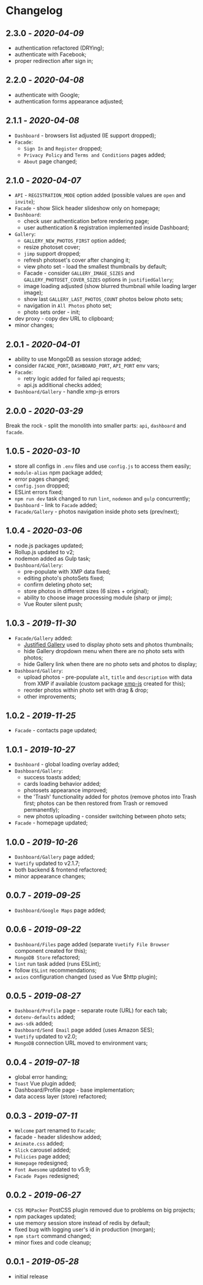 # Changelog

## **2.3.0** - *2020-04-09*
* authentication refactored (DRYing);
* authenticate with Facebook;
* proper redirection after sign in;

## **2.2.0** - *2020-04-08*
* authenticate with Google;
* authentication forms appearance adjusted;

## **2.1.1** - *2020-04-08*
* `Dashboard` - browsers list adjusted (IE support dropped);
* `Facade`:
    * `Sign In` and `Register` dropped;
    * `Privacy Policy` and `Terms and Conditions` pages added;
    * `About` page changed;

## **2.1.0** - *2020-04-07*
* `API` - `REGISTRATION_MODE` option added (possible values are `open` and `invite`);
* `Facade` - show Slick header slideshow only on homepage;
* `Dashboard`:
    * check user authentication before rendering page;
    * user authentication & registration implemented inside Dashboard;
* `Gallery`:
    * `GALLERY_NEW_PHOTOS_FIRST` option added;
    * resize photoset cover;
    * `jimp` support dropped;
    * refresh photoset's cover after changing it;
    * view photo set - load the smallest thumbnails by default;
    * Facade - consider `GALLERY_IMAGE_SIZES` and `GALLERY_PHOTOSET_COVER_SIZES` options in `justifiedGallery`;
    * image loading adjusted (show blurred thumbnail while loading larger image);
    * show last `GALLERY_LAST_PHOTOS_COUNT` photos below photo sets;
    * navigation in `All Photos` photo set;
    * photo sets order - init;
* dev proxy - copy dev URL to clipboard;
* minor changes;

## **2.0.1** - *2020-04-01*
* ability to use MongoDB as session storage added;
* consider `FACADE_PORT`, `DASHBOARD_PORT`, `API_PORT` env vars;
* `Facade`:
    * retry logic added for failed api requests;
    * api.js additional checks added;
* `Dashboard/Gallery` - handle xmp-js errors


## **2.0.0** - *2020-03-29*
Break the rock - split the monolith into smaller parts: `api`, `dashboard` and `facade`.

## **1.0.5** - *2020-03-10*
* store all configs in `.env` files and use `config.js` to access them easily;
* `module-alias` npm package added;
* error pages changed;
* `config.json` dropped;
* ESLint errors fixed;
* `npm run dev` task changed to run `lint`, `nodemon` and `gulp` concurrently;
* `Dashboard` - link to `Facade` added;
* `Facade/Gallery` - photos navigation inside photo sets (prev/next);

## **1.0.4** - *2020-03-06*
* node.js packages updated;
* Rollup.js updated to v2;
* nodemon added as Gulp task;
* `Dashboard/Gallery`:
    * pre-populate with XMP data fixed;
    * editing photo's photoSets fixed;
    * confirm deleting photo set;
    * store photos in different sizes (6 sizes + original);
    * ability to choose image processing module (sharp or jimp);
    * Vue Router silent push;

## **1.0.3** - *2019-11-30*
* `Facade/Gallery` added:
    * [Justified Gallery](http://miromannino.github.io/Justified-Gallery) used to display photo sets and photos thumbnails;
    * hide Gallery dropdown menu when there are no photo sets with photos;
    * hide Gallery link when there are no photo sets and photos to display;
* `Dashboard/Gallery`:
    * upload photos - pre-populate `alt`, `title` and `description` with data from XMP if available (custom package [xmp-js](https://www.npmjs.com/package/xmp-js) created for this);
    * reorder photos within photo set with drag & drop;
    * other improvements;

## **1.0.2** - *2019-11-25*
* `Facade` - contacts page updated;

## **1.0.1** - *2019-10-27*
* `Dashboard` - global loading overlay added;
* `Dashboard/Gallery`:
    * success toasts added;
    * cards loading behavior added;
    * photosets appearance improved;
    * the 'Trash' functionality added for photos (remove photos into Trash first; photos can be then restored from Trash or removed permanently);
    * new photos uploading - consider switching between photo sets;
* `Facade` - homepage updated;

## **1.0.0** - *2019-10-26*
* `Dashboard/Gallery` page added;
* `Vuetify` updated to v2.1.7;
* both backend & frontend refactored;
* minor appearance changes;

## **0.0.7** - *2019-09-25*
* `Dashboard/Google Maps` page added;

## **0.0.6** - *2019-09-22*
* `Dashboard/Files` page added (separate `Vuetify File Browser` component created for this);
* `MongoDB Store` refactored;
* `lint` run task added (runs ESLint);
* follow `ESLint` recommendations;
* `axios` configuration changed (used as Vue $http plugin);

## **0.0.5** - *2019-08-27*
* `Dashboard/Profile` page - separate route (URL) for each tab;
* `dotenv-defaults` added;
* `aws-sdk` added;
* `Dashboard/Send Email` page added (uses Amazon SES);
* `Vuetify` updated to v2.0;
* `MongoDB` connection URL moved to environment vars;


## **0.0.4** - *2019-07-18*
* global error handing;
* `Toast` Vue plugin added;
* Dashboard/Profile page - base implementation;
* data access layer (store) refactored;


## **0.0.3** - *2019-07-11*
* `Welcome` part renamed to `Facade`;
* facade - header slideshow added;
* `Animate.css` added;
* `Slick` carousel added;
* `Policies` page added;
* `Homepage` redesigned;
* `Font Awesome` updated to v5.9;
* `Facade Pages` redesigned;


## **0.0.2** - *2019-06-27*
* `CSS MQPacker` PostCSS plugin removed due to problems on big projects;
* npm packages updated;
* use memory session store instead of redis by default;
* fixed bug with logging user's id in production (morgan);
* `npm start` command changed;
* minor fixes and code cleanup;


## **0.0.1** - *2019-05-28*
* initial release